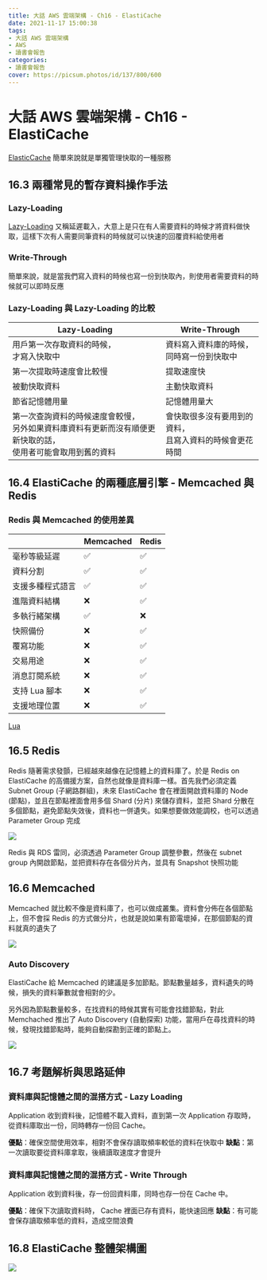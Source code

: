 ```yaml
---
title: 大話 AWS 雲端架構 - Ch16 - ElastiCache
date: 2021-11-17 15:00:38
tags:
- 大話 AWS 雲端架構
- AWS
- 讀書會報告
categories:
- 讀書會報告
cover: https://picsum.photos/id/137/800/600
---
```


# 大話 AWS 雲端架構 - Ch16 - ElastiCache

[ElasticCache](https://aws.amazon.com/tw/elasticache/) 簡單來說就是單獨管理快取的一種服務

## 16.3 兩種常見的暫存資料操作手法

### Lazy-Loading

[Lazy-Loading](https://zh.wikipedia.org/wiki/惰性載入) 又稱延遲載入，大意上是只在有人需要資料的時候才將資料做快取，這樣下次有人需要同筆資料的時候就可以快速的回覆資料給使用者


### Write-Through

簡單來說，就是當我們寫入資料的時候也寫一份到快取內，則使用者需要資料的時候就可以即時反應

### Lazy-Loading 與 Lazy-Loading 的比較


| Lazy-Loading | Write-Through |
| -------- | -------- |
| 用戶第一次存取資料的時候，<br>才寫入快取中     | 資料寫入資料庫的時候，<br>同時寫一份到快取中     |
|第一次提取時速度會比較慢|提取速度快|
|被動快取資料|主動快取資料|
|節省記憶體用量|記憶體用量大|
|第一次查詢資料的時候速度會較慢，<br>另外如果資料庫資料有更新而沒有順便更新快取的話，<br>使用者可能會取用到舊的資料|會快取很多沒有要用到的資料，<br>且寫入資料的時候會更花時間|

## 16.4 ElastiCache 的兩種底層引擎 - Memcached 與 Redis

### Redis 與 Memcached 的使用差異



|| Memcached | Redis |
| -------- | -------- | -------- |
| 毫秒等級延遲     | :white_check_mark:     | :white_check_mark:     |
| 資料分割     | :white_check_mark:     | :white_check_mark:     |
| 支援多種程式語言  | :white_check_mark:     | :white_check_mark:     |
| 進階資料結構     | :x:     | :white_check_mark:      |
| 多執行緒架構     | :white_check_mark:      | :x:     |
| 快照備份     | :x:     | :white_check_mark:      |
| 覆寫功能     | :x:     | :white_check_mark:      |
| 交易用途     | :x:     | :white_check_mark:      |
| 消息訂閱系統     | :x:     | :white_check_mark:      |
| 支持 Lua 腳本     | :x:     | :white_check_mark:      |
| 支援地理位置     | :x:     | :white_check_mark:      |

[Lua](https://zh.wikipedia.org/wiki/Lua)

## 16.5 Redis

Redis 隨著需求發顫，已經越來越像在記憶體上的資料庫了。於是 Redis on ElastiCache 的高備援方案，自然也就像是資料庫一樣。首先我們必須定義 Subnet Group (子網路群組)，未來 ElastiCache 會在裡面開啟資料庫的 Node (節點)，並且在節點裡面會用多個 Shard (分片) 來儲存資料，並把
Shard 分散在多個節點，避免節點失效後，資料也一併遺失。如果想要做效能調校，也可以透過 Parameter Group 完成

![](https://i.imgur.com/Bof40XJ.png)


Redis 與 RDS 雷同，必須透過 Parameter Group 調整參數，然後在 subnet group 內開啟節點，並把資料存在各個分片內，並具有 Snapshot 快照功能

## 16.6 Memcached

Memcached 就比較不像是資料庫了，也可以做成叢集。資料會分佈在各個節點上，但不會採 Redis 的方式做分片，也就是說如果有節電壞掉，在那個節點的資料就真的遺失了

![](https://i.imgur.com/QKymtPA.png)


### Auto Discovery

ElastiCache 給 Memcached 的建議是多加節點。節點數量越多，資料遺失的時候，損失的資料筆數就會相對的少。

另外因為節點數量較多，在找資料的時候其實有可能會找錯節點，對此 Memchached 推出了 Auto Discovery (自動探索) 功能，當用戶在尋找資料的時候，發現找錯節點時，能夠自動探勘到正確的節點上。

![](https://i.imgur.com/oNqjAgF.png)

## 16.7 考題解析與思路延伸

### 資料庫與記憶體之間的混搭方式 - Lazy Loading

Application 收到資料後，記憶體不載入資料，直到第一次 Application 存取時，從資料庫取出一份，同時轉存一份回 Cache。

**優點**：確保空間使用效率，相對不會保存讀取頻率較低的資料在快取中
**缺點**：第一次讀取要從資料庫拿取，後續讀取速度才會提升

### 資料庫與記憶體之間的混搭方式 - Write Through

Application 收到資料後，存一份回資料庫，同時也存一份在 Cache 中。

**優點**：確保下次讀取資料時， Cache 裡面已存有資料，能快速回應
**缺點**：有可能會保存讀取頻率低的資料，造成空間浪費

## 16.8 ElastiCache 整體架構圖

![](https://i.imgur.com/onsDoiW.png)
